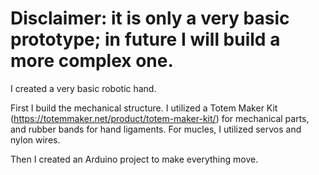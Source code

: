 # Disclaimer: it is only a very basic prototype; in future I will build a more complex one.

I created a very basic robotic hand.

First I build the mechanical structure. I utilized a Totem Maker Kit (https://totemmaker.net/product/totem-maker-kit/) for mechanical parts, and rubber bands for hand ligaments. For mucles, I utilized servos and nylon wires.

Then I created an Arduino project to make everything move.
